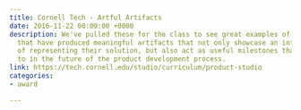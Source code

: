 ```yaml
---
title: Cornell Tech - Artful Artifacts
date: 2016-11-22 00:00:00 +0000
description: We've pulled these for the class to see great examples of teams or individuals
  that have produced meaningful artifacts that not only showcase an interesting way
  of representing their solution, but also act as useful milestones that can be referenced
  to in the future of the product development process.
link: https://tech.cornell.edu/studio/curriculum/product-studio
categories:
- award

---
```

